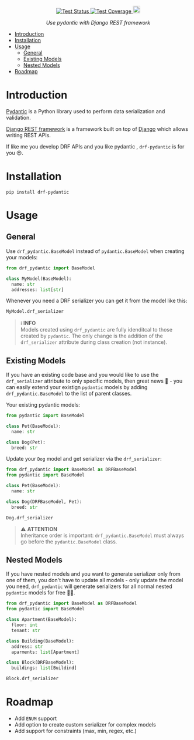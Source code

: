 <p align="center">
  <a href="https://github.com/georgebv/drf-pydantic/actions/workflows/test.yml" target="_blank">
    <img src="https://github.com/georgebv/drf-pydantic/actions/workflows/test.yml/badge.svg?event=pull_request" alt="Test Status">
  </a>
  <a href="https://codecov.io/gh/georgebv/drf-pydantic" target="_blank">
    <img src="https://codecov.io/gh/georgebv/drf-pydantic/branch/main/graph/badge.svg?token=GN9rxzIFMc" alt="Test Coverage"/>
  </a>
  <a href="https://badge.fury.io/py/drf-pydantic" target="_blank">
    <img src="https://badge.fury.io/py/drf-pydantic.svg" alt="PyPI version" height="20">
  </a>
</p>

<p align="center">
  <i>
    Use pydantic with Django REST framework
  </i>
</p>

- [Introduction](#introduction)
- [Installation](#installation)
- [Usage](#usage)
  - [General](#general)
  - [Existing Models](#existing-models)
  - [Nested Models](#nested-models)
- [Roadmap](#roadmap)

# Introduction

[Pydantic](https://pydantic-docs.helpmanual.io) is a Python library used to perform
data serialization and validation.

[Django REST framework](https://www.django-rest-framework.org) is a framework built
on top of [Django](https://www.djangoproject.com/) which allows writing REST APIs.

If like me you develop DRF APIs and you like pydantic , `drf-pydantic` is for you 😍.

# Installation

```shell
pip install drf-pydantic
```

# Usage

## General

Use `drf_pydantic.BaseModel` instead of `pydantic.BaseModel` when creating your
models:

```python
from drf_pydantic import BaseModel

class MyModel(BaseModel):
  name: str
  addresses: list[str]
```

Whenever you need a DRF serializer you can get it from the model like this:

```python
MyModel.drf_serializer
```

> ℹ️ **INFO**<br>
> Models created using `drf_pydantic` are fully idenditcal to those created by
> `pydantic`. The only change is the addition of the `drf_serializer` attribute
> during class creation (not instance).

## Existing Models

If you have an existing code base and you would like to use the `drf_serializer`
attribute to only specific models, then great news 🥳 - you can easily extend
your existign `pydantic` models by adding `drf_pydantic.BaseModel` to the list
of parent classes.

Your existing pydantic models:

```python
from pydantic import BaseModel

class Pet(BaseModel):
  name: str

class Dog(Pet):
  breed: str
```

Update your `Dog` model and get serializer via the `drf_serializer`:

```python
from drf_pydantic import BaseModel as DRFBaseModel
from pydantic import BaseModel

class Pet(BaseModel):
  name: str

class Dog(DRFBaseModel, Pet):
  breed: str

Dog.drf_serializer
```

> ⚠️ **ATTENTION**<br>
> Inheritance order is important: `drf_pydantic.BaseModel` must always go before
> the `pydantic.BaseModel` class.

## Nested Models

If you have nested models and you want to generate serializer only from one of them,
you don't have to update all models - only update the model you need, `drf_pydantic`
will generate serializers for all normal nested `pydantic` models for free 🐱‍👤.

```python
from drf_pydantic import BaseModel as DRFBaseModel
from pydantic import BaseModel

class Apartment(BaseModel):
  floor: int
  tenant: str

class Building(BaseModel):
  address: str
  aparments: list[Apartment]

class Block(DRFBaseModel):
  buildings: list[Buildind]

Block.drf_serializer
```

# Roadmap

- Add `ENUM` support
- Add option to create custom serializer for complex models
- Add support for constraints (max, min, regex, etc.)
